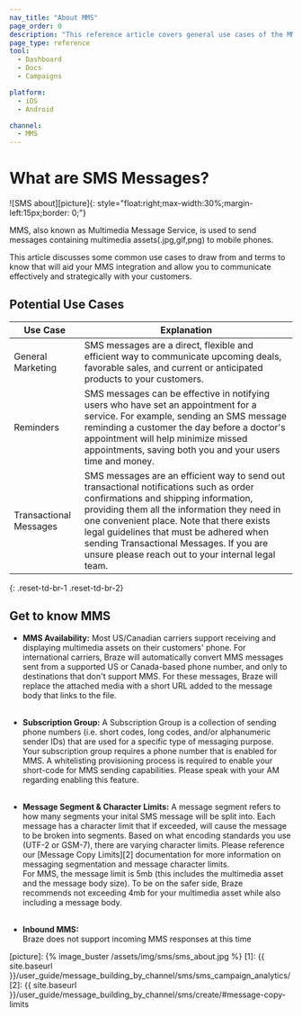 ```yaml
---
nav_title: "About MMS"
page_order: 0
description: "This reference article covers general use cases of the MMS channel."
page_type: reference
tool:
  - Dashboard
  - Docs
  - Campaigns

platform:
  - iOS
  - Android

channel:
  - MMS
---
```


# What are SMS Messages?
![SMS about][picture]{: style="float:right;max-width:30%;margin-left:15px;border: 0;"}

MMS, also known as Multimedia Message Service, is used to send messages containing multimedia assets(.jpg,gif,png) to mobile phones. 

This article discusses some common use cases to draw from and terms to know that will aid your MMS integration and allow you to communicate effectively and strategically with your customers.

## Potential Use Cases

| Use Case | Explanation |
|---|---|
| General Marketing | SMS messages are a direct, flexible and efficient way to communicate upcoming deals, favorable sales, and current or anticipated products to your customers. |
| Reminders | SMS messages can be effective in notifying users who have set an appointment for a service. For example, sending an SMS message reminding a customer the day before a doctor's appointment will help minimize missed appointments, saving both you and your users time and money. |
| Transactional Messages | SMS messages are an efficient way to send out transactional notifications such as order confirmations and shipping information, providing them all the information they need in one convenient place. Note that there exists legal guidelines that must be adhered when sending Transactional Messages. If you are unsure please reach out to your internal legal team.|
{: .reset-td-br-1 .reset-td-br-2}

## Get to know MMS

- __MMS Availability:__ Most US/Canadian carriers support receiving and displaying multimedia assets on their customers' phone.  For international carriers, Braze will automatically convert MMS messages sent from a supported US or Canada-based  phone number, and only to destinations that don't support MMS. For these messages, Braze will replace the attached media with a short URL added to the message body that links to the file.<br><br>

- __Subscription Group:__ A Subscription Group is a collection of sending phone numbers (i.e. short codes, long codes, and/or alphanumeric sender IDs) that are used for a specific type of messaging purpose. Your subscription group requires a phone number that is enabled for MMS.  A whitelisting provisioning process is required to enable your short-code for MMS sending capabilities.  Please speak with your AM regarding enabling this feature.<br><br>

- __Message Segment & Character Limits:__ A message segment refers to how many segments your inital SMS message will be split into. Each message has a character limit that if exceeded, will cause the message to be broken into segments. Based on what encoding standards you use (UTF-2 or GSM-7), there are varying character limits. Please reference our [Message Copy Limits][2] documentation for more information on messaging segmentation and message character limits.<br>
For MMS, the message limit is 5mb (this includes the multimedia asset and the message body size).  To be on the safer side, Braze recommends not exceeding 4mb for your multimedia asset while also including a message body.<br><br>

- __Inbound MMS:__ <br>Braze does not support incoming MMS responses at this time


[picture]: {% image_buster /assets/img/sms/sms_about.jpg %}
[1]: {{ site.baseurl }}/user_guide/message_building_by_channel/sms/sms_campaign_analytics/
[2]: {{ site.baseurl }}/user_guide/message_building_by_channel/sms/create/#message-copy-limits

